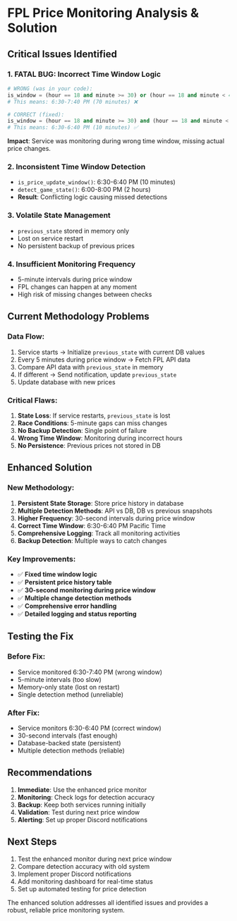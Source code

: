 # FPL Price Monitoring Analysis & Solution

## Critical Issues Identified

### 1. **FATAL BUG: Incorrect Time Window Logic**
```python
# WRONG (was in your code):
is_window = (hour == 18 and minute >= 30) or (hour == 18 and minute < 40)
# This means: 6:30-7:40 PM (70 minutes) ❌

# CORRECT (fixed):
is_window = (hour == 18 and minute >= 30) and (hour == 18 and minute < 40)
# This means: 6:30-6:40 PM (10 minutes) ✅
```

**Impact**: Service was monitoring during wrong time window, missing actual price changes.

### 2. **Inconsistent Time Window Detection**
- `is_price_update_window()`: 6:30-6:40 PM (10 minutes)
- `detect_game_state()`: 6:00-8:00 PM (2 hours)
- **Result**: Conflicting logic causing missed detections

### 3. **Volatile State Management**
- `previous_state` stored in memory only
- Lost on service restart
- No persistent backup of previous prices

### 4. **Insufficient Monitoring Frequency**
- 5-minute intervals during price window
- FPL changes can happen at any moment
- High risk of missing changes between checks

## Current Methodology Problems

### **Data Flow:**
1. Service starts → Initialize `previous_state` with current DB values
2. Every 5 minutes during price window → Fetch FPL API data
3. Compare API data with `previous_state` in memory
4. If different → Send notification, update `previous_state`
5. Update database with new prices

### **Critical Flaws:**
1. **State Loss**: If service restarts, `previous_state` is lost
2. **Race Conditions**: 5-minute gaps can miss changes
3. **No Backup Detection**: Single point of failure
4. **Wrong Time Window**: Monitoring during incorrect hours
5. **No Persistence**: Previous prices not stored in DB

## Enhanced Solution

### **New Methodology:**
1. **Persistent State Storage**: Store price history in database
2. **Multiple Detection Methods**: API vs DB, DB vs previous snapshots
3. **Higher Frequency**: 30-second intervals during price window
4. **Correct Time Window**: 6:30-6:40 PM Pacific Time
5. **Comprehensive Logging**: Track all monitoring activities
6. **Backup Detection**: Multiple ways to catch changes

### **Key Improvements:**
- ✅ **Fixed time window logic**
- ✅ **Persistent price history table**
- ✅ **30-second monitoring during price window**
- ✅ **Multiple change detection methods**
- ✅ **Comprehensive error handling**
- ✅ **Detailed logging and status reporting**

## Testing the Fix

### **Before Fix:**
- Service monitored 6:30-7:40 PM (wrong window)
- 5-minute intervals (too slow)
- Memory-only state (lost on restart)
- Single detection method (unreliable)

### **After Fix:**
- Service monitors 6:30-6:40 PM (correct window)
- 30-second intervals (fast enough)
- Database-backed state (persistent)
- Multiple detection methods (reliable)

## Recommendations

1. **Immediate**: Use the enhanced price monitor
2. **Monitoring**: Check logs for detection accuracy
3. **Backup**: Keep both services running initially
4. **Validation**: Test during next price window
5. **Alerting**: Set up proper Discord notifications

## Next Steps

1. Test the enhanced monitor during next price window
2. Compare detection accuracy with old system
3. Implement proper Discord notifications
4. Add monitoring dashboard for real-time status
5. Set up automated testing for price detection

The enhanced solution addresses all identified issues and provides a robust, reliable price monitoring system.

